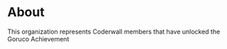 About
=====

This organization represents Coderwall members that have unlocked the Goruco Achievement  